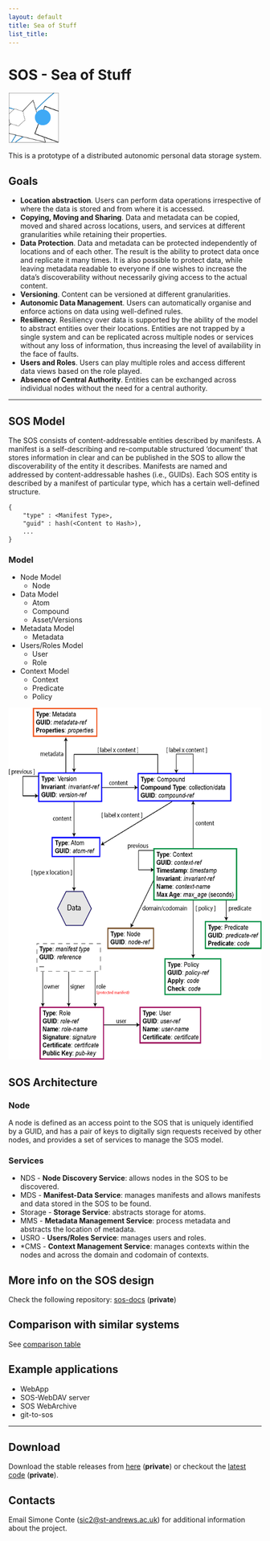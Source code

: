 ```yaml
---
layout: default
title: Sea of Stuff
list_title:
---
```


# SOS - Sea of Stuff

<img src="images/icon.png" height="100" alt="SOS Icon" class="center">

This is a prototype of a distributed autonomic personal data storage system.

## Goals

- **Location abstraction**. Users can perform data operations irrespective of where the data is stored and from where it is accessed.
- **Copying, Moving and Sharing**. Data and metadata can be copied, moved and shared across locations, users, and services at different granularities while retaining their properties.
- **Data Protection**. Data and metadata can be protected independently of locations and of each other. The result is the ability to protect data once and replicate it many times. It is also possible to protect data, while leaving metadata readable to everyone if one wishes to increase the data’s discoverability without necessarily giving access to the actual content.
- **Versioning**. Content can be versioned at different granularities.
- **Autonomic Data Management**. Users can automatically organise and enforce actions on data using well-defined rules.
- **Resiliency**. Resiliency over data is supported by the ability of the model to abstract entities over their locations. Entities are not trapped by a single system and can be replicated across multiple nodes or services without any loss of information, thus increasing the level of availability in the face of faults.
- **Users and Roles**. Users can play multiple roles and access different data views based on the role played.
- **Absence of Central Authority**. Entities can be exchanged across individual nodes without the need for a central authority.

---

## SOS Model

The SOS consists of content-addressable entities described by manifests. A manifest is
a self-describing and re-computable structured ‘document’ that stores information in clear
and can be published in the SOS to allow the discoverability of the entity it describes.
Manifests are named and addressed by content-addressable hashes (i.e., GUIDs). Each
SOS entity is described by a manifest of particular type, which has a certain well-defined
structure.


```
{
    "type" : <Manifest Type>,
    "guid" : hash(<Content to Hash>),
    ...
}
```

### Model

- Node Model
    - Node
- Data Model
    - Atom
    - Compound
    - Asset/Versions
- Metadata Model
    - Metadata
- Users/Roles Model
    - User
    - Role
- Context Model
    - Context
    - Predicate
    - Policy

<img src="images/SOS-model.png" height="700" alt="SOS Model">


## SOS Architecture

### Node

A node is defined as an access point to the SOS that is uniquely identified by a GUID,
and has a pair of keys to digitally sign requests received by other nodes,
and provides a set of services to manage the SOS model.

### Services

- NDS - **Node Discovery Service**: allows nodes in the SOS to be discovered.
- MDS - **Manifest-Data Service**: manages manifests and allows manifests and data stored in the SOS to be found.
- Storage - **Storage Service**: abstracts storage for atoms.
- MMS - **Metadata Management Service**: process metadata and abstracts the location of metadata.
- USRO - **Users/Roles Service**: manages users and roles.
- \*CMS - **Context Management Service**: manages contexts within the nodes and across the domain and codomain of contexts.


## More info on the SOS design

Check the following repository: [sos-docs](https://github.com/stacs-srg/sos-docs) (**private**)

## Comparison with similar systems

See <a href="comparison.htm" target="_blank">comparison table</a>

## Example applications

- WebApp
- SOS-WebDAV server
- SOS WebArchive
- git-to-sos

---

## Download

Download the stable releases from [here](https://github.com/stacs-srg/sos/releases) (**private**)
or checkout the [latest code](https://github.com/stacs-srg/sos) (**private**).


## Contacts

Email Simone Conte (sic2@st-andrews.ac.uk) for additional information about the project.
